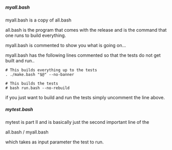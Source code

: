 
##### myall.bash

myall.bash is a copy of all.bash

all.bash is the program that comes with the release and is the command
that one runs to build everything.

myall.bash is commented to show you what is going on...

myall.bash has the following lines commented so that
the tests do not get built and run..

```
# This builds everything up to the tests
. ./make.bash "$@" --no-banner

# This builds the tests
# bash run.bash --no-rebuild
```

if you just want to build and run the tests simply uncomment the
line above.

##### mytest.bash

mytest is part II and is basically just the second important line
of the

all.bash / myall.bash

which takes as input parameter the test to run.
